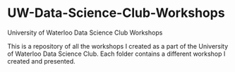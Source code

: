 # UW-Data-Science-Club-Workshops
University of Waterloo Data Science Club Workshops


This is a repository of all the workshops I created as a part of the University of Waterloo Data Science Club. Each folder contains a different workshop I created and presented.
